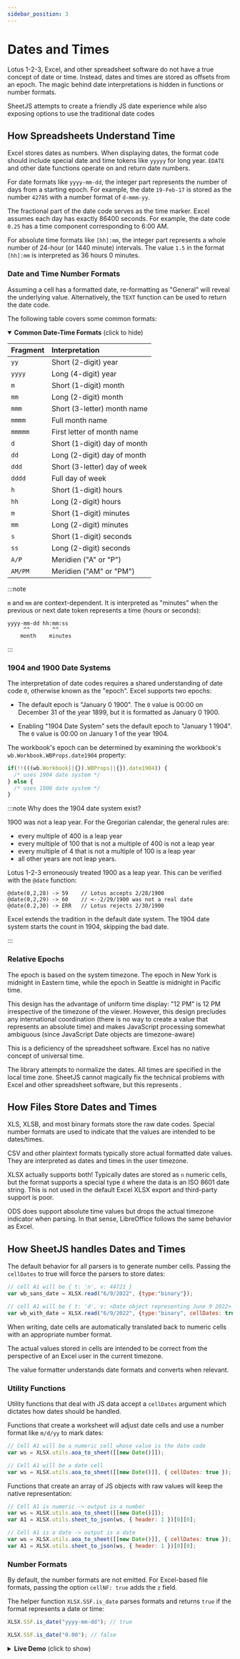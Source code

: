 ```yaml
---
sidebar_position: 3
---
```


# Dates and Times

Lotus 1-2-3, Excel, and other spreadsheet software do not have a true concept
of date or time.  Instead, dates and times are stored as offsets from an epoch.
The magic behind date interpretations is hidden in functions or number formats.

SheetJS attempts to create a friendly JS date experience while also exposing
options to use the traditional date codes


## How Spreadsheets Understand Time

Excel stores dates as numbers.  When displaying dates, the format code should
include special date and time tokens like `yyyyy` for long year. `EDATE` and
other date functions operate on and return date numbers.

For date formats like `yyyy-mm-dd`, the integer part represents the number of
days from a starting epoch.  For example, the date `19-Feb-17` is stored as the
number `42785` with a number format of `d-mmm-yy`.

The fractional part of the date code serves as the time marker.  Excel assumes
each day has exactly 86400 seconds.  For example, the date code `0.25` has a
time component corresponding to 6:00 AM.

For absolute time formats like `[hh]:mm`, the integer part represents a whole
number of 24-hour (or 1440 minute) intervals.  The value `1.5` in the format
`[hh]:mm` is interpreted as 36 hours 0 minutes.

### Date and Time Number Formats

Assuming a cell has a formatted date, re-formatting as "General" will reveal
the underlying value.  Alternatively, the `TEXT` function can be used to return
the date code.

The following table covers some common formats:

<details open><summary><b>Common Date-Time Formats</b> (click to hide)</summary>

| Fragment | Interpretation               |
|:---------|:-----------------------------|
| `yy`     | Short (2-digit) year         |
| `yyyy`   | Long (4-digit) year          |
| `m`      | Short (1-digit) month        |
| `mm`     | Long (2-digit) month         |
| `mmm`    | Short (3-letter) month name  |
| `mmmm`   | Full month name              |
| `mmmmm`  | First letter of month name   |
| `d`      | Short (1-digit) day of month |
| `dd`     | Long (2-digit) day of month  |
| `ddd`    | Short (3-letter) day of week |
| `dddd`   | Full day of week             |
| `h`      | Short (1-digit) hours        |
| `hh`     | Long (2-digit) hours         |
| `m`      | Short (1-digit) minutes      |
| `mm`     | Long (2-digit) minutes       |
| `s`      | Short (1-digit) seconds      |
| `ss`     | Long (2-digit) seconds       |
| `A/P`    | Meridien ("A" or "P")        |
| `AM/PM`  | Meridien ("AM" or "PM")      |

:::note

`m` and `mm` are context-dependent.  It is interpreted as "minutes" when the
previous or next date token represents a time (hours or seconds):

```
yyyy-mm-dd hh:mm:ss
     ^^       ^^
    month    minutes
```

:::

</details>

### 1904 and 1900 Date Systems

The interpretation of date codes requires a shared understanding of date code
`0`, otherwise known as the "epoch".  Excel supports two epochs:

- The default epoch is "January 0 1900". The `0` value is 00:00 on December 31
  of the year 1899, but it is formatted as January 0 1900.

- Enabling "1904 Date System" sets the default epoch to "January 1 1904".  The
  `0` value is 00:00 on January 1 of the year 1904.

The workbook's epoch can be determined by examining the workbook's `wb.Workbook.WBProps.date1904` property:

```js
if(!!(((wb.Workbook||{}).WBProps||{}).date1904)) {
  /* uses 1904 date system */
} else {
  /* uses 1900 date system */
}
```

:::note Why does the 1904 date system exist?

1900 was not a leap year.  For the Gregorian calendar, the general rules are:
- every multiple of 400 is a leap year
- every multiple of 100 that is not a multiple of 400 is not a leap year
- every multiple of 4 that is not a multiple of 100 is a leap year
- all other years are not leap years.

Lotus 1-2-3 erroneously treated 1900 as a leap year. This can be verified with
the `@date` function:

```
@date(0,2,28) -> 59    // Lotus accepts 2/28/1900
@date(0,2,29) -> 60    // <--2/29/1900 was not a real date
@date(0.2,30) -> ERR   // Lotus rejects 2/30/1900
```

Excel extends the tradition in the default date system.  The 1904 date system
starts the count in 1904, skipping the bad date.

:::

### Relative Epochs

The epoch is based on the system timezone.  The epoch in New York is midnight
in Eastern time, while the epoch in Seattle is midnight in Pacific time.

This design has the advantage of uniform time display: "12 PM" is 12 PM
irrespective of the timezone of the viewer.  However, this design precludes any
international coordination (there is no way to create a value that represents
an absolute time) and makes JavaScript processing somewhat ambiguous (since
JavaScript Date objects are timezone-aware)

This is a deficiency of the spreadsheet software. Excel has no native concept
of universal time.

The library attempts to normalize the dates.  All times are specified in the
local time zone.  SheetJS cannot magically fix the technical problems with
Excel and other spreadsheet software, but this represents .


## How Files Store Dates and Times

XLS, XLSB, and most binary formats store the raw date codes.  Special number
formats are used to indicate that the values are intended to be dates/times.

CSV and other plaintext formats typically store actual formatted date values.
They are interpreted as dates and times in the user timezone.

XLSX actually supports both!  Typically dates are stored as `n` numeric cells,
but the format supports a special type `d` where the data is an ISO 8601 date
string. This is not used in the default Excel XLSX export and third-party
support is poor.

ODS does support absolute time values but drops the actual timezone indicator
when parsing.  In that sense, LibreOffice follows the same behavior as Excel.


## How SheetJS handles Dates and Times

The default behavior for all parsers is to generate number cells.  Passing the
`cellDates` to true will force the parsers to store dates:

```js
// cell A1 will be { t: 'n', v: 44721 }
var wb_sans_date = XLSX.read("6/9/2022", {type:"binary"});

// cell A1 will be { t: 'd', v: <Date object representing June 9 2022> }
var wb_with_date = XLSX.read("6/9/2022", {type:"binary", cellDates: true});
```

When writing, date cells are automatically translated back to numeric cells
with an appropriate number format.

The actual values stored in cells are intended to be correct from the
perspective of an Excel user in the current timezone.

The value formatter understands date formats and converts when relevant.

### Utility Functions

Utility functions that deal with JS data accept a `cellDates` argument which
dictates how dates should be handled.

Functions that create a worksheet will adjust date cells and use a number
format like `m/d/yy` to mark dates:

```js
// Cell A1 will be a numeric cell whose value is the date code
var ws = XLSX.utils.aoa_to_sheet([[new Date()]]);

// Cell A1 will be a date cell
var ws = XLSX.utils.aoa_to_sheet([[new Date()]], { cellDates: true });
```

Functions that create an array of JS objects with raw values will keep the
native representation:

```js
// Cell A1 is numeric -> output is a number
var ws = XLSX.utils.aoa_to_sheet([[new Date()]]);
var A1 = XLSX.utils.sheet_to_json(ws, { header: 1 })[0][0];

// Cell A1 is a date -> output is a date
var ws = XLSX.utils.aoa_to_sheet([[new Date()]], { cellDates: true });
var A1 = XLSX.utils.sheet_to_json(ws, { header: 1 })[0][0];
```

### Number Formats

By default, the number formats are not emitted.  For Excel-based file formats,
passing the option `cellNF: true` adds the `z` field.

The helper function `XLSX.SSF.is_date` parses formats and returns `true` if the
format represents a date or time:

```js
XLSX.SSF.is_date("yyyy-mm-dd"); // true

XLSX.SSF.is_date("0.00"); // false
```

<details><summary><b>Live Demo</b> (click to show)</summary>

```jsx live
function SSFIsDate() {
  const [format, setFormat] = React.useState("yyyy-mm-dd");
  const cb = React.useCallback((evt) => {
    setFormat(evt.target.value);
  });
  const is_date = XLSX.SSF.is_date(format);
  return (<>
    <div>Format <b>|{format}|</b> is {is_date ? "" : "not"} a date/time</div>
    <input type="text" onChange={cb}/>
  </>)
}
```

</details>
